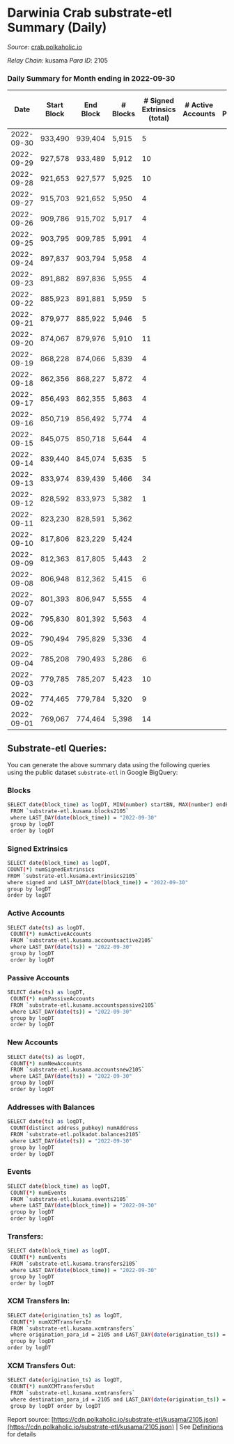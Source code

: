 # Darwinia Crab substrate-etl Summary (Daily)

_Source_: [crab.polkaholic.io](https://crab.polkaholic.io)

*Relay Chain*: kusama
*Para ID*: 2105



### Daily Summary for Month ending in 2022-09-30


| Date | Start Block | End Block | # Blocks | # Signed Extrinsics (total) | # Active Accounts | # Passive | # New | # Addresses with Balances | # Events | # Transfers | # XCM Transfers In | # XCM Transfers Out | Issues | 
| ---- | ----------- | --------- | -------- | --------------------------- | ----------------- | --------- | ----- | ------------------------- | -------- | ----------- | ------------------ | ------------------- | ------ |
| 2022-09-30 | 933,490 | 939,404 | 5,915 | 5 |  |  |  | 49 | 11,917 | 63 ($0.00592) |   |   |  |
| 2022-09-29 | 927,578 | 933,489 | 5,912 | 10 |  |  |  |  | 12,008 | 131 ($2.97) |   |   |  |
| 2022-09-28 | 921,653 | 927,577 | 5,925 | 10 |  |  |  |  | 12,032 | 134 ($0.17) |   |   |  |
| 2022-09-27 | 915,703 | 921,652 | 5,950 | 4 |  |  |  |  | 11,920 |   |   |   |  |
| 2022-09-26 | 909,786 | 915,702 | 5,917 | 4 |  |  |  |  | 11,853 |   |   |   |  |
| 2022-09-25 | 903,795 | 909,785 | 5,991 | 4 |  |  |  |  | 12,001 |   |   |   |  |
| 2022-09-24 | 897,837 | 903,794 | 5,958 | 4 |  |  |  |  | 11,936 |   |   |   |  |
| 2022-09-23 | 891,882 | 897,836 | 5,955 | 4 |  |  |  |  | 11,929 |   |   |   |  |
| 2022-09-22 | 885,923 | 891,881 | 5,959 | 5 |  |  |  |  | 12,007 | 66 ($0.06) |   |   |  |
| 2022-09-21 | 879,977 | 885,922 | 5,946 | 5 |  |  |  |  | 11,916 |   |   |   |  |
| 2022-09-20 | 874,067 | 879,976 | 5,910 | 11 |  |  |  | 48 | 12,009 | 148 ($7.27) |   |   |  |
| 2022-09-19 | 868,228 | 874,066 | 5,839 | 4 |  |  |  | 48 | 11,693 |   |   |   |  |
| 2022-09-18 | 862,356 | 868,227 | 5,872 | 4 |  |  |  | 48 | 11,759 |   |   |   |  |
| 2022-09-17 | 856,493 | 862,355 | 5,863 | 4 |  |  |  | 48 | 11,742 |   |   |   |  |
| 2022-09-16 | 850,719 | 856,492 | 5,774 | 4 |  |  |  | 48 | 11,563 |   |   |   |  |
| 2022-09-15 | 845,075 | 850,718 | 5,644 | 4 |  |  |  | 48 | 11,303 |   |   |   |  |
| 2022-09-14 | 839,440 | 845,074 | 5,635 | 5 |  |  |  | 48 | 11,351 | 61 ($0.10) |   |   |  |
| 2022-09-13 | 833,974 | 839,439 | 5,466 | 34 |  |  |  | 47 | 11,322 | 272 ($5.55) |   |   |  |
| 2022-09-12 | 828,592 | 833,973 | 5,382 | 1 |  |  |  | 47 | 10,840 | 62 ($25.92) | 1 ($25.93) |   |  |
| 2022-09-11 | 823,230 | 828,591 | 5,362 |  |  |  |  |  | 10,727 |   |   |   |  |
| 2022-09-10 | 817,806 | 823,229 | 5,424 |  |  |  |  |  | 10,852 |   |   |   |  |
| 2022-09-09 | 812,363 | 817,805 | 5,443 | 2 |  |  |  |  | 11,029 | 122 ($29.07) | 2 ($0.34) | 1 ($0.21) |  |
| 2022-09-08 | 806,948 | 812,362 | 5,415 | 6 |  |  |  | 46 | 10,853 |   |   |   |  |
| 2022-09-07 | 801,393 | 806,947 | 5,555 | 4 |  |  |  | 46 | 11,196 | 67 ($0.07) |   |   |  |
| 2022-09-06 | 795,830 | 801,392 | 5,563 | 4 |  |  |  |  | 11,144 |   |   |   |  |
| 2022-09-05 | 790,494 | 795,829 | 5,336 | 4 |  |  |  |  | 10,694 |   | 1 ($0.00588) |   |  |
| 2022-09-04 | 785,208 | 790,493 | 5,286 | 6 |  |  |  |  | 10,656 | 61 ($0.00691) |   | 1 ($0.00588) |  |
| 2022-09-03 | 779,785 | 785,207 | 5,423 | 10 |  |  |  |  | 11,204 | 324 ($0.23) |   |   |  |
| 2022-09-02 | 774,465 | 779,784 | 5,320 | 9 |  |  |  |  | 10,934 | 264 ($0.23) |   |   |  |
| 2022-09-01 | 769,067 | 774,464 | 5,398 | 14 |  |  |  |  | 11,249 | 393 ($0.38) | 1 ($0.04) | 1 ($0.04) |  |

## Substrate-etl Queries:
You can generate the above summary data using the following queries using the public dataset `substrate-etl` in Google BigQuery:

### Blocks
```bash
SELECT date(block_time) as logDT, MIN(number) startBN, MAX(number) endBN, COUNT(*) numBlocks 
 FROM `substrate-etl.kusama.blocks2105`  
 where LAST_DAY(date(block_time)) = "2022-09-30" 
 group by logDT 
 order by logDT
```

### Signed Extrinsics
```bash
SELECT date(block_time) as logDT, 
COUNT(*) numSignedExtrinsics 
FROM `substrate-etl.kusama.extrinsics2105`  
where signed and LAST_DAY(date(block_time)) = "2022-09-30" 
group by logDT 
order by logDT
```

### Active Accounts
```bash
SELECT date(ts) as logDT, 
 COUNT(*) numActiveAccounts 
 FROM `substrate-etl.kusama.accountsactive2105` 
 where LAST_DAY(date(ts)) = "2022-09-30" 
 group by logDT 
 order by logDT
```

### Passive Accounts
```bash
SELECT date(ts) as logDT, 
 COUNT(*) numPassiveAccounts 
 FROM `substrate-etl.kusama.accountspassive2105` 
 where LAST_DAY(date(ts)) = "2022-09-30" 
 group by logDT 
 order by logDT
```

### New Accounts
```bash
SELECT date(ts) as logDT, 
 COUNT(*) numNewAccounts 
 FROM `substrate-etl.kusama.accountsnew2105` 
 where LAST_DAY(date(ts)) = "2022-09-30" 
 group by logDT
 order by logDT
```

### Addresses with Balances
```bash
SELECT date(ts) as logDT,
 COUNT(distinct address_pubkey) numAddress 
 FROM `substrate-etl.polkadot.balances2105` 
 where LAST_DAY(date(ts)) = "2022-09-30" 
 group by logDT 
 order by logDT
```

### Events
```bash
SELECT date(block_time) as logDT, 
 COUNT(*) numEvents 
 FROM `substrate-etl.kusama.events2105` 
 where LAST_DAY(date(block_time)) = "2022-09-30" 
 group by logDT 
 order by logDT
```

### Transfers:
```bash
SELECT date(block_time) as logDT, 
 COUNT(*) numEvents 
 FROM `substrate-etl.kusama.transfers2105` 
 where LAST_DAY(date(block_time)) = "2022-09-30" 
 group by logDT 
 order by logDT
```

### XCM Transfers In:
```bash
SELECT date(origination_ts) as logDT, 
 COUNT(*) numXCMTransfersIn 
 FROM `substrate-etl.kusama.xcmtransfers` 
 where origination_para_id = 2105 and LAST_DAY(date(origination_ts)) = "2022-09-30" 
 group by logDT 
order by logDT
```

### XCM Transfers Out:
```bash
SELECT date(origination_ts) as logDT, 
 COUNT(*) numXCMTransfersOut 
 FROM `substrate-etl.kusama.xcmtransfers` 
 where destination_para_id = 2105 and LAST_DAY(date(origination_ts)) = "2022-09-30" 
 group by logDT order by logDT
```


Report source: [https://cdn.polkaholic.io/substrate-etl/kusama/2105.json](https://cdn.polkaholic.io/substrate-etl/kusama/2105.json) | See [Definitions](/DEFINITIONS.md) for details
